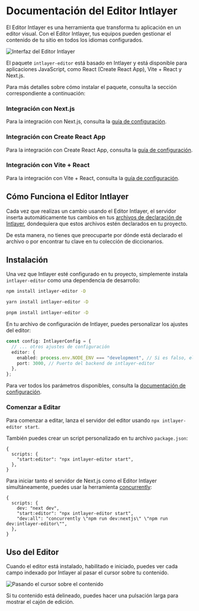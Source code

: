 # Documentación del Editor Intlayer

El Editor Intlayer es una herramienta que transforma tu aplicación en un editor visual. Con el Editor Intlayer, tus equipos pueden gestionar el contenido de tu sitio en todos los idiomas configurados.

![Interfaz del Editor Intlayer](https://github.com/aypineau/intlayer/blob/main/docs/assets/intlayer_editor_ui.png)

El paquete `intlayer-editor` está basado en Intlayer y está disponible para aplicaciones JavaScript, como React (Create React App), Vite + React y Next.js.

Para más detalles sobre cómo instalar el paquete, consulta la sección correspondiente a continuación:

### Integración con Next.js

Para la integración con Next.js, consulta la [guía de configuración](https://github.com/aypineau/intlayer/blob/main/docs/docs/intlayer_with_nextjs_es.md).

### Integración con Create React App

Para la integración con Create React App, consulta la [guía de configuración](https://github.com/aypineau/intlayer/blob/main/docs/docs/intlayer_with_create_react_app_es.md).

### Integración con Vite + React

Para la integración con Vite + React, consulta la [guía de configuración](https://github.com/aypineau/intlayer/blob/main/docs/docs/intlayer_with_vite+react_es.md).

## Cómo Funciona el Editor Intlayer

Cada vez que realizas un cambio usando el Editor Intlayer, el servidor inserta automáticamente tus cambios en tus [archivos de declaración de Intlayer](https://github.com/aypineau/intlayer/blob/main/docs/docs/content_declaration/get_started_es.md), dondequiera que estos archivos estén declarados en tu proyecto.

De esta manera, no tienes que preocuparte por dónde está declarado el archivo o por encontrar tu clave en tu colección de diccionarios.

## Instalación

Una vez que Intlayer esté configurado en tu proyecto, simplemente instala `intlayer-editor` como una dependencia de desarrollo:

```bash
npm install intlayer-editor -D
```

```bash
yarn install intlayer-editor -D
```

```bash
pnpm install intlayer-editor -D
```

En tu archivo de configuración de Intlayer, puedes personalizar los ajustes del editor:

```typescript
const config: IntlayerConfig = {
  // ... otros ajustes de configuración
  editor: {
    enabled: process.env.NODE_ENV === "development", // Si es falso, el editor está inactivo y no se puede acceder a él.
    port: 3000, // Puerto del backend de intlayer-editor
  },
};
```

Para ver todos los parámetros disponibles, consulta la [documentación de configuración](https://github.com/aypineau/intlayer/blob/main/docs/docs/configuration_es.md).

### Comenzar a Editar

Para comenzar a editar, lanza el servidor del editor usando `npx intlayer-editor start`.

También puedes crear un script personalizado en tu archivo `package.json`:

```json5
{
  scripts: {
    "start:editor": "npx intlayer-editor start",
  },
}
```

Para iniciar tanto el servidor de Next.js como el Editor Intlayer simultáneamente, puedes usar la herramienta [concurrently](https://github.com/open-cli-tools/concurrently):

```json5
{
  scripts: {
    dev: "next dev",
    "start:editor": "npx intlayer-editor start",
    "dev:all": "concurrently \"npm run dev:nextjs\" \"npm run dev:intlayer-editor\"",
  },
}
```

## Uso del Editor

Cuando el editor está instalado, habilitado e iniciado, puedes ver cada campo indexado por Intlayer al pasar el cursor sobre tu contenido.

![Pasando el cursor sobre el contenido](https://github.com/aypineau/intlayer/blob/main/docs/assets/intlayer_editor_hover_content.png)

Si tu contenido está delineado, puedes hacer una pulsación larga para mostrar el cajón de edición.
